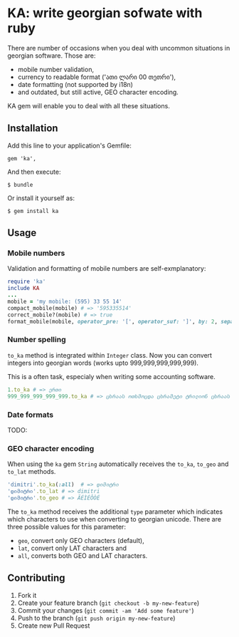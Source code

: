 # KA: write georgian sofwate with ruby

There are number of occasions when you deal with uncommon situations in georgian software.
Those are:

* mobile number validation,
* currency to readable format ('ათი ლარი 00 თეთრი'), 
* date formatting (not supported by i18n)
* and outdated, but still active, GEO character encoding.

KA gem will enable you to deal with all these situations.

## Installation

Add this line to your application's Gemfile:

    gem 'ka', 

And then execute:

    $ bundle

Or install it yourself as:

    $ gem install ka

## Usage

### Mobile numbers

Validation and formatting of mobile numbers are self-exmplanatory:

```ruby
require 'ka'
include KA
...
mobile = 'my mobile: (595) 33 55 14'
compact_mobile(mobile) # => '595335514'
correct_mobile?(mobile) # => true
format_mobile(mobile, operator_pre: '[', operator_suf: ']', by: 2, separator: ' ') #=> [595]33 55 14
```

### Number spelling

`to_ka` method is integrated within `Integer` class.
Now you can convert integers into georgian words (works upto 999,999,999,999,999).

This is a often task, especialy when writing some accounting software.

```ruby
1.to_ka # => ერთი
999_999_999_999_999.to_ka # => ცხრაას ოთხმოცდა ცხრამეტი ტრილიონ ცხრაას ოთხმოცდა ცხრამეტი მილიარდ ცხრაას ოთხმოცდა ცხრამეტი მილიონ ცხრაას ოთხმოცდა ცხრამეტი ათას ცხრაას ოთხმოცდა ცხრამეტი
```

### Date formats

TODO:

### GEO character encoding

When using the `ka` gem `String` automatically receives the `to_ka`, `to_geo` and `to_lat` methods.

```ruby
'dimitri'.to_ka(:all)  # => დიმიტრი
'დიმიტრი'.to_lat # => dimitri
'დიმიტრი'.to_geo # => ÃÉÌÉÔÒÉ
```

The `to_ka` method receives the additional `type` parameter which indicates which characters
to use when converting to georgian unicode. There are three possible values for this parameter:

* `geo`, convert only GEO characters (default),
* `lat`, convert only LAT characters and
* `all`, converts both GEO and LAT characters.

## Contributing

1. Fork it
2. Create your feature branch (`git checkout -b my-new-feature`)
3. Commit your changes (`git commit -am 'Add some feature'`)
4. Push to the branch (`git push origin my-new-feature`)
5. Create new Pull Request
